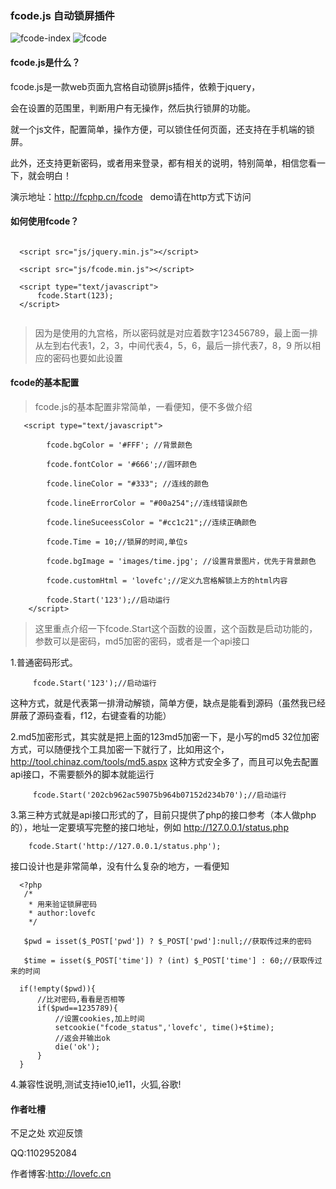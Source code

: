  ###  fcode.js 自动锁屏插件
 ![fcode-index](https://t1.picb.cc/uploads/2018/03/31/2iZQfs.png)
 ![fcode](https://t1.picb.cc/uploads/2018/03/31/2iZ3Ue.jpg)
 
  #### fcode.js是什么？
  
   fcode.js是一款web页面九宫格自动锁屏js插件，依赖于jquery，
   
   会在设置的范围里，判断用户有无操作，然后执行锁屏的功能。
  
 就一个js文件，配置简单，操作方便，可以锁住任何页面，还支持在手机端的锁屏。
 
 此外，还支持更新密码，或者用来登录，都有相关的说明，特别简单，相信您看一下，就会明白！
   
 演示地址：http://fcphp.cn/fcode
   
 demo请在http方式下访问
   
  #### 如何使用fcode？
  
~~~

  <script src="js/jquery.min.js"></script>
  
  <script src="js/fcode.min.js"></script>
  
  <script type="text/javascript">
      fcode.Start(123);
  </script>
  
~~~

 > 因为是使用的九宫格，所以密码就是对应着数字123456789，最上面一排从左到右代表1，2，3，中间代表4，5，6，最后一排代表7，8，9
 > 所以相应的密码也要如此设置
 
 #### fcode的基本配置
 
 > fcode.js的基本配置非常简单，一看便知，便不多做介绍

~~~
   <script type="text/javascript">

        fcode.bgColor = '#FFF'; //背景颜色

        fcode.fontColor = '#666';//圆环颜色

        fcode.lineColor = "#333"; //连线的颜色

        fcode.lineErrorColor = "#00a254";//连线错误颜色

        fcode.lineSuceessColor = "#cc1c21";//连续正确颜色

        fcode.Time = 10;//锁屏的时间,单位s

        fcode.bgImage = 'images/time.jpg'; //设置背景图片，优先于背景颜色

        fcode.customHtml = 'lovefc';//定义九宫格解锁上方的html内容
        
        fcode.Start('123');//启动运行
    </script>
~~~

>这里重点介绍一下fcode.Start这个函数的设置，这个函数是启动功能的，参数可以是密码，md5加密的密码，或者是一个api接口

1.普通密码形式。
~~~
     fcode.Start('123');//启动运行
~~~
这种方式，就是代表第一排滑动解锁，简单方便，缺点是能看到源码（虽然我已经屏蔽了源码查看，f12，右键查看的功能）

2.md5加密形式，其实就是把上面的123md5加密一下，是小写的md5 32位加密方式，可以随便找个工具加密一下就行了，比如用这个，http://tool.chinaz.com/tools/md5.aspx
这种方式安全多了，而且可以免去配置api接口，不需要额外的脚本就能运行

~~~
     fcode.Start('202cb962ac59075b964b07152d234b70');//启动运行
~~~
 
3.第三种方式就是api接口形式的了，目前只提供了php的接口参考（本人做php的），地址一定要填写完整的接口地址，例如 http://127.0.0.1/status.php
 
 ~~~
     fcode.Start('http://127.0.0.1/status.php');
~~~

接口设计也是非常简单，没有什么复杂的地方，一看便知

~~~
  <?php
   /* 
    * 用来验证锁屏密码 
    * author:lovefc
    */
 
   $pwd = isset($_POST['pwd']) ? $_POST['pwd']:null;//获取传过来的密码

   $time = isset($_POST['time']) ? (int) $_POST['time'] : 60;//获取传过来的时间

  if(!empty($pwd)){
	  //比对密码,看看是否相等
	  if($pwd==1235789){
		  //设置cookies,加上时间
          setcookie("fcode_status",'lovefc', time()+$time);
		  //返会并输出ok
	      die('ok');
	  }
  }
~~~


4.兼容性说明,测试支持ie10,ie11，火狐,谷歌!


#### 作者吐槽

不足之处 欢迎反馈  

QQ:1102952084

作者博客:http://lovefc.cn
